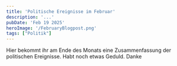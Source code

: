 ```yaml
---
title: 'Politische Ereignisse im Februar'
description: '...'
pubDate: 'Feb 19 2025'
heroImage: '/FebruaryBlogpost.png'
tags: ["Politik"]
---
```


Hier bekommt ihr am Ende des Monats eine Zusammenfassung der politischen Ereignisse. Habt noch etwas Geduld. Danke






